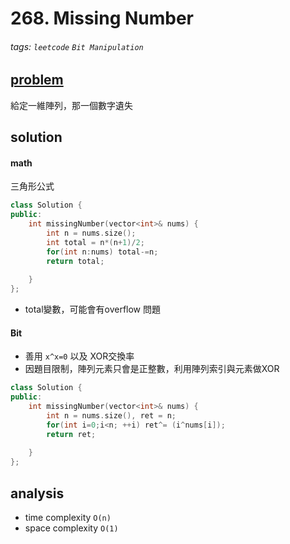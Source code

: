 # 268. Missing Number

###### tags: `leetcode` `Bit Manipulation`

## [problem](https://leetcode.com/problems/missing-number/)

給定一維陣列，那一個數字遺失

## solution

#### math
三角形公式

```c++
class Solution {
public:
    int missingNumber(vector<int>& nums) {
        int n = nums.size();
        int total = n*(n+1)/2;
        for(int n:nums) total-=n;
        return total;
        
    }
};
```
- total變數，可能會有overflow 問題

#### Bit
- 善用 `x^x=0` 以及 XOR交換率
- 因題目限制，陣列元素只會是正整數，利用陣列索引與元素做XOR

```c++
class Solution {
public:
    int missingNumber(vector<int>& nums) {
        int n = nums.size(), ret = n;
        for(int i=0;i<n; ++i) ret^= (i^nums[i]);
        return ret;
        
    }
};
```

## analysis
- time complexity `O(n)`
- space complexity `O(1)`
